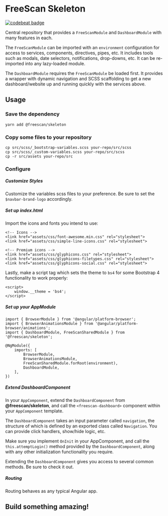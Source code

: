 # FreeScan Skeleton

[![codebeat badge](https://codebeat.co/badges/d131f852-3d63-4359-93cd-131cfdf4e04b)](https://codebeat.co/a/michael/projects/github-com-freescandotcom-freescan-skeleton-master)

Central repository that provides a `FreeScanModule` and `DashboardModule` with many features in each.

The `FreeScanModule` can be imported with an `environment` configuration for access to
services, components, directives, pipes, etc. It includes tools such as modals, date selectors,
notifications, drop-downs, etc. It can be re-imported into any lazy-loaded module.

The `DashboardModule` requires the `FreeScanModule` be loaded first. It provides a wrapper
with dynamic navigation and SCSS scaffolding to get a new dashboard/website up and running
quickly with the services above.


## Usage

### Save the dependency
```
yarn add @freescan/skeleton
```

### Copy some files to your repository
```
cp src/scss/_bootstrap-variables.scss your-repo/src/scss
cp src/scss/_custom-variables.scss your-repo/src/scss
cp -r src/assets your-repo/src
```

### Configure

##### Customize Styles
Customize the variables scss files to your preference.
Be sure to set the `$navbar-brand-logo` accordingly.

##### Set up index.html
Import the icons and fonts you intend to use:
```
<!-- Icons -->
<link href="assets/css/font-awesome.min.css" rel="stylesheet">
<link href="assets/css/simple-line-icons.css" rel="stylesheet">

<!-- Premium icons -->
<link href="assets/css/glyphicons.css" rel="stylesheet">
<link href="assets/css/glyphicons-filetypes.css" rel="stylesheet">
<link href="assets/css/glyphicons-social.css" rel="stylesheet">
```

Lastly, make a script tag which sets the theme to `bs4` for some Bootstrap 4 functionality to work properly:
```
<script>
    window.__theme = 'bs4';
</script>
```

##### Set up your AppModule
```
import { BrowserModule } from '@angular/platform-browser';
import { BrowserAnimationsModule } from '@angular/platform-browser/animations';
import { DashboardModule, FreeScanSharedModule } from '@freescan/skeleton';

@NgModule({
    imports: [
        BrowserModule,
        BrowserAnimationsModule,
        FreeScanSharedModule.forRoot(environment),
        DashboardModule,
    ],
})
```


##### Extend DashboardComponent
In your `AppComponent`, extend the `DashboardComponent` from **@freescan/skeleton**,
and call the `<freescan-dashboard>` component within your `AppComponent` template.

The `DashboardComponent` takes an input parameter called `navigation`, the structure of which is
defined by an exported class called `Navigation`. You can provide click handlers, show/hide logic, etc.

Make sure you implement `OnInit` in your AppComponent, and call the `this.attemptLogin()` method
provided by the `DashboardComponent`, along with any other initialization functionality you require.

Extending the `DashboardComponent` gives you access to several common methods.
Be sure to check it out.



##### Routing
Routing behaves as any typical Angular app.



## Build something amazing!
